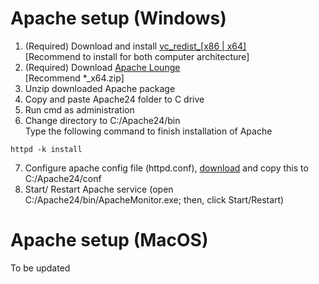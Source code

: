 # Apache setup (Windows)
1. (Required) Download and install [vc_redist_[x86 | x64]](https://www.microsoft.com/en-US/download/details.aspx?id=48145)<br/>
[Recommend to install for both computer architecture]
2. (Required) Download [Apache Lounge](https://www.apachelounge.com/download/) <br/>
[Recommend *_x64.zip]
3. Unzip downloaded Apache package
4. Copy and paste Apache24 folder to C drive
5. Run cmd as administration
6. Change directory to C:/Apache24/bin<br/>
Type the following command to finish installation of Apache
```
httpd -k install
```
7. Configure apache config file (httpd.conf), [download](https://github.com/javawtee/CS157A-01-Team6/blob/master/Setup/apache24/httpd.conf) and copy this to C:/Apache24/conf
8. Start/ Restart Apache service (open C:/Apache24/bin/ApacheMonitor.exe; then, click Start/Restart)
# Apache setup (MacOS)
To be updated
